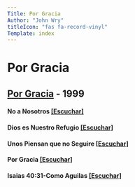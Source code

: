 ```yaml
---
Title: Por Gracia
Author: "John Wry"
titleIcon: "fas fa-record-vinyl"
Template: index
---
```


# Por Gracia

## [Por Gracia](https://cloud.cc3d.org/index.php/s/tH7BcbxG6Qboj2Z) - 1999

#### No a Nosotros [[Escuchar]](https://cloud.cc3d.org/index.php/s/PFNWCZpHK2iL5ZW)
#### Dios es Nuestro Refugio  [[Escuchar]](https://cloud.cc3d.org/index.php/s/aSiYxTWiMH3JafZ)
#### Unos Piensan que no Seguire  [[Escuchar]](https://cloud.cc3d.org/index.php/s/aSiYxTWiMH3JafZ)
#### Por Gracia [[Escuchar]](https://cloud.cc3d.org/index.php/s/cY9MkLCNAmKnzyP)

#### Isaias 40:31-Como Aguilas [[Escuchar]](https://cloud.cc3d.org/index.php/s/7Z3pwDBWNddLi9T) 